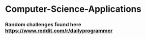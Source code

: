 # Computer-Science-Applications
### Random challenges found here https://www.reddit.com/r/dailyprogrammer
